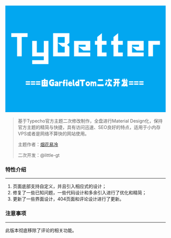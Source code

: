 ![封面](/screenshot.png)

> 基于Typecho官方主题二次修改制作，全盘进行Material Design化，保持官方主题的精简与快捷，具有访问迅速、SEO良好的特点，适用于小内存VPS或者是网络不算快的网站使用。
>
> 主题作者：[烟花易冷](https://www.zzfly.net/tybetter/)
>
> 二次开发：@little-gt

### 特性介绍

------------
1. 页面底部支持自定义，并且引入相应式的设计；
2. 修复了一些已知问题，一些代码设计和多余引入进行了优化和精简；
3. 更新了一些界面设计，404页面和评论设计进行了更新。

### 注意事项

------------
此版本彻底移除了评论的相关功能。